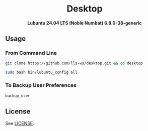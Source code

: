 <h1 align="center">
  Desktop
</h1>

<h4 align="center">
  Lubuntu 24.04 LTS (Noble Numbat)
  6.8.0-38-generic
</h4>


## Usage

### From Command Line

```bash
git clone https://github.com/lls-ws/desktop.git && cd desktop
```
```bash
sudo bash bin/lubuntu_config all
```

### To Backup User Preferences

```bash
backup_user

```

## License

See [LICENSE](LICENSE).
